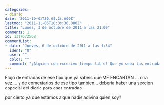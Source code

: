 ```yaml
---
categories:
- diario
date: "2011-10-03T20:09:28.000Z"
lastmod: "2011-11-05T10:39:36.000Z"
title: "Lunes, 3 de octubre de 2011 a las 21:09"
comments: 1
id: 1317672568
commentList:
- date: "Jueves, 6 de octubre de 2011 a las 9:34"
  ident: "0"
  user: ""
  color: ""
  comment: "¿Alguien con excesivo tiempo libre? Que yo sepa las entradas del diario no son para tantas chorradas, alguna de vez en cuando pero..."
---
```


Flujo de entradas de ese tipo que ya sabeis que ME ENCANTAN ... otra vez.... y de comentarios de ese tipo tambien... deberia haber una seccion especial del diario para esas entradas.  
  
por cierto ya que estamos a que nadie adivina quien soy?